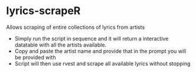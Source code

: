 # lyrics-scrapeR
Allows scraping of entire collections of lyrics from artists

- Simply run the script in sequence and it will return a interactive datatable with all the artists available. 
- Copy and paste the artist name and provide that in the prompt you will be provided with
- Script will then use rvest and scrape all available lyrics without stopping



